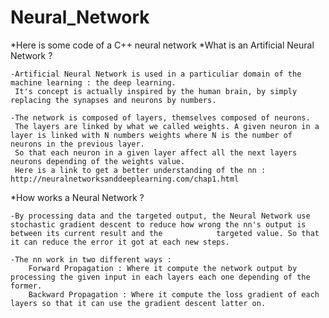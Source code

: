 # Neural_Network
*Here is some code of a C++ neural network
  *What is an Artificial Neural Network ?

    -Artificial Neural Network is used in a particuliar domain of the machine learning : the deep learning.
     It's concept is actually inspired by the human brain, by simply replacing the synapses and neurons by numbers.

    -The network is composed of layers, themselves composed of neurons.
     The layers are linked by what we called weights. A given neuron in a layer is linked with N numbers weights where N is the number of neurons in the previous layer.
     So that each neuron in a given layer affect all the next layers neurons depending of the weights value.
     Here is a link to get a better understanding of the nn : http://neuralnetworksanddeeplearning.com/chap1.html

  *How works a Neural Network ?

    -By processing data and the targeted output, the Neural Network use stochastic gradient descent to reduce how wrong the nn's output is between its current result and the            targeted value. So that it can reduce the error it got at each new steps.

    -The nn work in two different ways :
        Forward Propagation : Where it compute the network output by processing the given input in each layers each one depending of the former.
        Backward Propagation : Where it compute the loss gradient of each layers so that it can use the gradient descent latter on.

